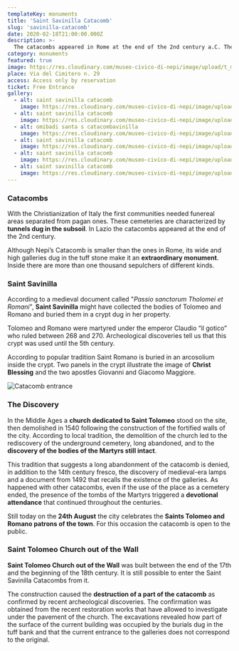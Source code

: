 ```yaml
---
templateKey: monuments
title: 'Saint Savinilla Catacomb'
slug: 'savinilla-catacomb'
date: 2020-02-18T21:00:00.000Z
description: >-
  The catacombs appeared in Rome at the end of the 2nd century a.C. They were large underground galleries. The catacomb in Nepi is among the most extraordinary in Lazio.
category: monuments
featured: true
image: https://res.cloudinary.com/museo-civico-di-nepi/image/upload/t_museo/v1587372768/catacomba-05_zd6pzl.jpg
place: Via del Cimitero n. 29
access: Access only by reservation
ticket: Free Entrance
gallery:
  - alt: saint savinilla catacomb
    image: https://res.cloudinary.com/museo-civico-di-nepi/image/upload/v1587372765/catacomba-01_kfxnjj.jpg
  - alt: saint savinilla catacomb
    image: https://res.cloudinary.com/museo-civico-di-nepi/image/upload/v1587372768/catacomba-02_fbfelm.jpg
  - alt: omibadi santa s catacombavinilla
    image: https://res.cloudinary.com/museo-civico-di-nepi/image/upload/v1587372765/catacomba-03_rzu7d4.jpg
  - alt: saint savinilla catacomb
    image: https://res.cloudinary.com/museo-civico-di-nepi/image/upload/v1587372768/catacomba-04_v5g37f.jpg
  - alt: saint savinilla catacomb
    image: https://res.cloudinary.com/museo-civico-di-nepi/image/upload/v1587372768/catacomba-05_zd6pzl.jpg
  - alt: saint savinilla catacomb
    image: https://res.cloudinary.com/museo-civico-di-nepi/image/upload/v1587372771/catacomba-06_tfpnzw.jpg
---
```

### Catacombs

With the Christianization of Italy the first communities needed funereal areas separated from pagan ones.  These cemeteries are characterized by **tunnels dug in the subsoil**. In Lazio the catacombs appeared at the end of the 2nd century.

Although Nepi’s Catacomb is smaller than the ones in Rome, its wide and high galleries dug in the tuff stone make it an **extraordinary monument**. Inside there are more than one thousand sepulchers of different kinds.

### Saint Savinilla

According to a medieval document called "_Passio sanctorum Tholomei et Romani_", **Saint Savinilla** might have collected the bodies of Tolomeo and Romano and buried them in a crypt dug in her property.

Tolomeo and Romano were martyred under the emperor Claudio “il gotico” who ruled between 268 and 270. Archeological discoveries tell us that this crypt was used until the 5th century.

According to popular tradition Saint Romano is buried in an arcosolium inside the crypt. Two panels in the crypt illustrate the image of **Christ Blessing** and the two apostles Giovanni and Giacomo Maggiore.

![Catacomb entrance](https://res.cloudinary.com/museo-civico-di-nepi/image/upload/t_museo/v1587372765/catacomba-03_rzu7d4.jpg)

### The Discovery

In the Middle Ages a **church dedicated to Saint Tolomeo** stood on the site, then demolished in 1540 following the construction of the fortified walls of the city. According to local tradition, the demolition of the church led to the rediscovery of the underground cemetery, long abandoned, and to the **discovery of the bodies of the Martyrs still intact**.

This tradition that suggests a long abandonment of the catacomb is denied, in addition to the 14th century fresco, the discovery of medieval-era lamps and a document from 1492 that recalls the existence of the galleries. As happened with other catacombs, even if the use of the place as a cemetery ended, the presence of the tombs of the Martyrs triggered a **devotional attendance** that continued throughout the centuries.

Still today on the **24th August** the city celebrates the **Saints Tolomeo and Romano patrons of the town**. For this occasion the catacomb is open to the public.

### Saint Tolomeo Church out of the Wall

**Saint Tolomeo Church out of the Wall** was built between the end of the 17th and the beginning of the 18th century. It is still possible to enter the Saint Savinilla Catacombs from it.

The construction caused the **destruction of a part of the catacomb** as confirmed by recent archeological discoveries. The confirmation was obtained from the recent restoration works that have allowed to investigate under the pavement of the church. The excavations revealed how part of the surface of the current building was occupied by the burials dug in the tuff bank and that the current entrance to the galleries does not correspond to the original.